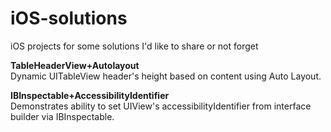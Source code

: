 iOS-solutions
=============

iOS projects for some solutions I'd like to share or not forget



**TableHeaderView+Autolayout**<br/>
Dynamic UITableView header's height based on content using Auto Layout.

**IBInspectable+AccessibilityIdentifier**<br/>
Demonstrates ability to set UIView's accessibilityIdentifier from interface builder via IBInspectable.
